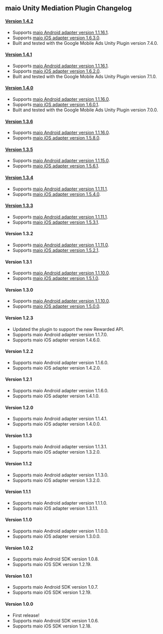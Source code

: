 ## maio Unity Mediation Plugin Changelog

#### [Version 1.4.2](https://dl.google.com/googleadmobadssdk/mediation/unity/maio/MaioUnityAdapter-1.4.2.zip)
- Supports [maio Android adapter version 1.1.16.1](https://github.com/googleads/googleads-mobile-android-mediation/blob/main/ThirdPartyAdapters/maio/CHANGELOG.md#version-11161).
- Supports [maio iOS adapter version 1.6.3.0](https://github.com/googleads/googleads-mobile-ios-mediation/blob/main/adapters/Maio/CHANGELOG.md#version-1630).
- Built and tested with the Google Mobile Ads Unity Plugin version 7.4.0.

#### [Version 1.4.1](https://dl.google.com/googleadmobadssdk/mediation/unity/maio/MaioUnityAdapter-1.4.1.zip)
- Supports [maio Android adapter version 1.1.16.1](https://github.com/googleads/googleads-mobile-android-mediation/blob/main/ThirdPartyAdapters/maio/CHANGELOG.md#version-11161).
- Supports [maio iOS adapter version 1.6.2.0](https://github.com/googleads/googleads-mobile-ios-mediation/blob/main/adapters/Maio/CHANGELOG.md#version-1620).
- Built and tested with the Google Mobile Ads Unity Plugin version 7.1.0.

#### [Version 1.4.0](https://dl.google.com/googleadmobadssdk/mediation/unity/maio/MaioUnityAdapter-1.4.0.zip)
- Supports [maio Android adapter version 1.1.16.0](https://github.com/googleads/googleads-mobile-android-mediation/blob/main/ThirdPartyAdapters/maio/CHANGELOG.md#version-11160).
- Supports [maio iOS adapter version 1.6.0.1](https://github.com/googleads/googleads-mobile-ios-mediation/blob/main/adapters/Maio/CHANGELOG.md#version-1601).
- Built and tested with the Google Mobile Ads Unity Plugin version 7.0.0.

#### [Version 1.3.6](https://dl.google.com/googleadmobadssdk/mediation/unity/maio/MaioUnityAdapter-1.3.6.zip)
- Supports [maio Android adapter version 1.1.16.0](https://github.com/googleads/googleads-mobile-android-mediation/blob/main/ThirdPartyAdapters/maio/CHANGELOG.md#version-11160).
- Supports [maio iOS adapter version 1.5.8.0](https://github.com/googleads/googleads-mobile-ios-mediation/blob/main/adapters/Maio/CHANGELOG.md#version-1580).

#### [Version 1.3.5](https://dl.google.com/googleadmobadssdk/mediation/unity/maio/MaioUnityAdapter-1.3.5.zip)
- Supports [maio Android adapter version 1.1.15.0](https://github.com/googleads/googleads-mobile-android-mediation/blob/main/ThirdPartyAdapters/maio/CHANGELOG.md#version-11150).
- Supports [maio iOS adapter version 1.5.6.1](https://github.com/googleads/googleads-mobile-ios-mediation/blob/main/adapters/Maio/CHANGELOG.md#version-1561).

#### [Version 1.3.4](https://dl.google.com/googleadmobadssdk/mediation/unity/maio/MaioUnityAdapter-1.3.4.zip)
- Supports [maio Android adapter version 1.1.11.1](https://github.com/googleads/googleads-mobile-android-mediation/blob/main/ThirdPartyAdapters/maio/CHANGELOG.md#version-11111).
- Supports [maio iOS adapter version 1.5.4.0](https://github.com/googleads/googleads-mobile-ios-mediation/blob/main/adapters/Maio/CHANGELOG.md#version-1540).

#### [Version 1.3.3](https://dl.google.com/googleadmobadssdk/mediation/unity/maio/MaioUnityAdapter-1.3.3.zip)
- Supports [maio Android adapter version 1.1.11.1](https://github.com/googleads/googleads-mobile-android-mediation/blob/main/ThirdPartyAdapters/maio/CHANGELOG.md#version-11111).
- Supports [maio iOS adapter version 1.5.3.1](https://github.com/googleads/googleads-mobile-ios-mediation/blob/main/adapters/Maio/CHANGELOG.md#version-1531).

#### Version 1.3.2
- Supports [maio Android adapter version 1.1.11.0](https://github.com/googleads/googleads-mobile-android-mediation/blob/main/ThirdPartyAdapters/maio/CHANGELOG.md#version-11110).
- Supports [maio iOS adapter version 1.5.2.1](https://github.com/googleads/googleads-mobile-ios-mediation/blob/main/adapters/Maio/CHANGELOG.md#version-1521).

#### Version 1.3.1
- Supports [maio Android adapter version 1.1.10.0](https://github.com/googleads/googleads-mobile-android-mediation/blob/main/ThirdPartyAdapters/maio/CHANGELOG.md#version-11100).
- Supports [maio iOS adapter version 1.5.1.0](https://github.com/googleads/googleads-mobile-ios-mediation/blob/main/adapters/Maio/CHANGELOG.md#version-1510).

#### Version 1.3.0
- Supports [maio Android adapter version 1.1.10.0](https://github.com/googleads/googleads-mobile-android-mediation/blob/main/ThirdPartyAdapters/maio/CHANGELOG.md#version-11100).
- Supports [maio iOS adapter version 1.5.0.0](https://github.com/googleads/googleads-mobile-ios-mediation/blob/main/adapters/Maio/CHANGELOG.md#version-1500).

#### Version 1.2.3
- Updated the plugin to support the new Rewarded API.
- Supports maio Android adapter version 1.1.7.0.
- Supports maio iOS adapter version 1.4.6.0.

#### Version 1.2.2
- Supports maio Android adapter version 1.1.6.0.
- Supports maio iOS adapter version 1.4.2.0.

#### Version 1.2.1
- Supports maio Android adapter version 1.1.6.0.
- Supports maio iOS adapter version 1.4.1.0.

#### Version 1.2.0
- Supports maio Android adapter version 1.1.4.1.
- Supports maio iOS adapter version 1.4.0.0.

#### Version 1.1.3
- Supports maio Android adapter version 1.1.3.1.
- Supports maio iOS adapter version 1.3.2.0.

#### Version 1.1.2
- Supports maio Android adapter version 1.1.3.0.
- Supports maio iOS adapter version 1.3.2.0.

#### Version 1.1.1
- Supports maio Android adapter version 1.1.1.0.
- Supports maio iOS adapter version 1.3.1.1.

#### Version 1.1.0
- Supports maio Android adapter version 1.1.0.0.
- Supports maio iOS adapter version 1.3.0.0.

#### Version 1.0.2
- Supports maio Android SDK version 1.0.8.
- Supports maio iOS SDK version 1.2.19.

#### Version 1.0.1
- Supports maio Android SDK version 1.0.7.
- Supports maio iOS SDK version 1.2.19.

#### Version 1.0.0
- First release!
- Supports maio Android SDK version 1.0.6.
- Supports maio iOS SDK version 1.2.18.
